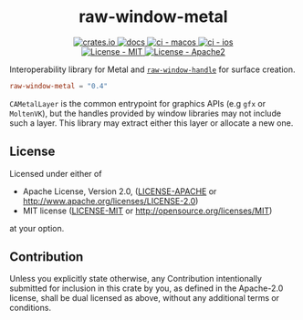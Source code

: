 
<h1 align="center">raw-window-metal</h1>
<p align="center">
    <a href="https://crates.io/crates/raw-window-metal">
      <img src="https://img.shields.io/crates/v/raw-window-metal?style=flat-square" alt = "crates.io">
    </a>
    <a href="https://docs.rs/raw-window-metal">
      <img src="https://docs.rs/raw-window-metal/badge.svg?style=flat-square" alt="docs">
    </a>
    <a href="https://github.com/rust-windowing/raw-window-metal/actions">
      <img src="https://github.com/rust-windowing/raw-window-metal/workflows/macos/badge.svg?style=flat" alt="ci - macos">
    </a>
    <a href="https://github.com/rust-windowing/raw-window-metal/actions">
      <img src="https://github.com/rust-windowing/raw-window-metal/workflows/ios/badge.svg?style=flat" alt="ci - ios">
    </a>
    <br>
    <a href="LICENSE-MIT">
      <img src="https://img.shields.io/badge/license-MIT-green.svg?style=flat-square" alt="License - MIT">
    </a>
    <a href="LICENSE-APACHE">
      <img src="https://img.shields.io/badge/license-APACHE2-green.svg?style=flat-square" alt="License - Apache2">
    </a>
</p>

Interoperability library for Metal and [`raw-window-handle`](https://github.com/rust-windowing/raw-window-handle) for surface creation.

```toml
raw-window-metal = "0.4"
```

`CAMetalLayer` is the common entrypoint for graphics APIs (e.g `gfx` or `MoltenVK`), but the handles provided by window libraries may not include such a layer.
This library may extract either this layer or allocate a new one.

## License

Licensed under either of

* Apache License, Version 2.0, ([LICENSE-APACHE](LICENSE-APACHE) or http://www.apache.org/licenses/LICENSE-2.0)
* MIT license ([LICENSE-MIT](LICENSE-MIT) or http://opensource.org/licenses/MIT)

at your option.

## Contribution

Unless you explicitly state otherwise, any Contribution intentionally submitted for inclusion in this crate by you, as defined in the Apache-2.0 license, shall be dual licensed as above, without any additional terms or conditions.
